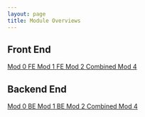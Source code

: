```yaml
---
layout: page
title: Module Overviews
---
```


## Front End 

<section>
  <a href="/module_overviews/mod0.html" class="btn btn-dark">Mod 0 </a>
  <a href="/module_overviews/fe_mod1.html" class="btn btn-dark">FE Mod 1 </a>
  <a href="/module_overviews/fe_mod2.html" class="btn btn-dark">FE Mod 2 </a>
  <a href="/module_overviews/combined_mod4.html" class="btn btn-dark">Combined Mod 4 </a>
</section>

## Backend End 

<section>
  <a href="/module_overviews/mod0.html" class="btn btn-dark">Mod 0 </a>
  <a href="/module_overviews/be_mod1.html" class="btn btn-dark">BE Mod 1 </a>
  <a href="/module_overviews/be_mod2.html" class="btn btn-dark">BE Mod 2 </a>
  <a href="/module_overviews/combined_mod4.html" class="btn btn-dark">Combined Mod 4 </a>
</section>



<script src="/public/js/module-selectors.js"></script>